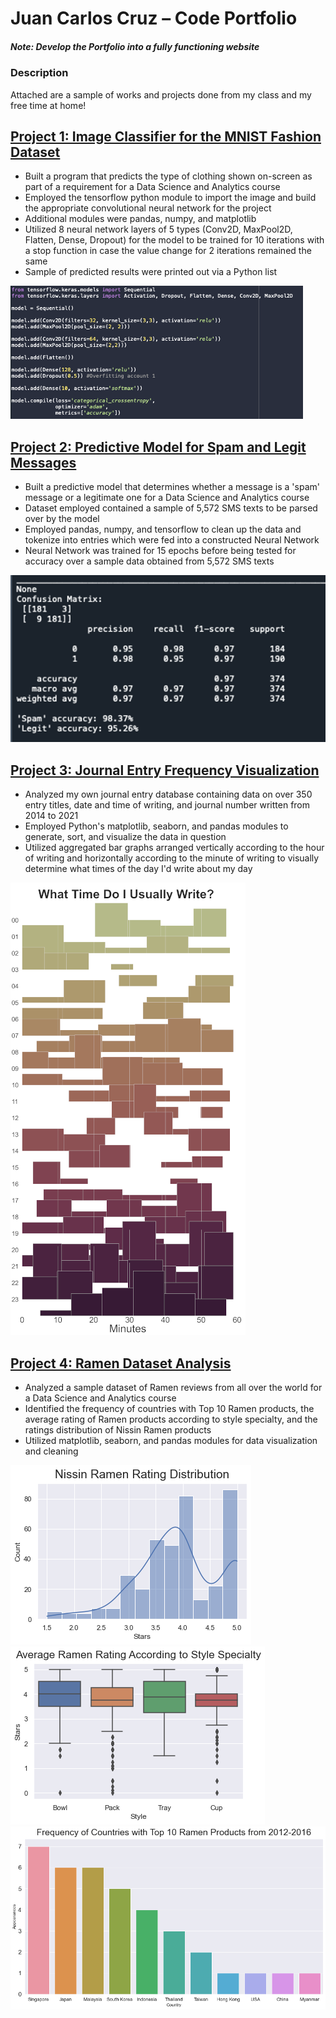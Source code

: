 # Juan Carlos Cruz – Code Portfolio
##### Note: Develop the Portfolio into a fully functioning website

### Description
Attached are a sample of works and projects done from my class and my free time at home!

## [Project 1: Image Classifier for the MNIST Fashion Dataset](https://github.com/jmcruz14/jay-cruz-code-folio-2022/tree/main/PROJECT-1)
* Built a program that predicts the type of clothing shown on-screen as part of a requirement for a Data Science and Analytics course
* Employed the tensorflow python module to import the image and build the appropriate convolutional neural network for the project
* Additional modules were pandas, numpy, and matplotlib
* Utilized 8 neural network layers of 5 types (Conv2D, MaxPool2D, Flatten, Dense, Dropout) for the model to be trained for 10 iterations with a stop function in case the value change for 2 iterations remained the same
* Sample of predicted results were printed out via a Python list

![](/PROJECT-1/image-classifier-code-snippet.png)

## [Project 2: Predictive Model for Spam and Legit Messages](https://github.com/jmcruz14/jay-cruz-code-folio-2022/tree/main/PROJECT-2)
* Built a predictive model that determines whether a message is a 'spam' message or a legitimate one for a Data Science and Analytics course
* Dataset employed contained a sample of 5,572 SMS texts to be parsed over by the model
* Employed pandas, numpy, and tensorflow to clean up the data and tokenize into entries which were fed into a constructed Neural Network
* Neural Network was trained for 15 epochs before being tested for accuracy over a sample data obtained from 5,572 SMS texts

![](/PROJECT-2/spam-legit-confusionmatrix.png)

## [Project 3: Journal Entry Frequency Visualization](https://github.com/jmcruz14/jay-cruz-code-folio-2022/tree/main/PROJECT-3)
* Analyzed my own journal entry database containing data on over 350 entry titles, date and time of writing, and journal number written from 2014 to 2021
* Employed Python's matplotlib, seaborn, and pandas modules to generate, sort, and visualize the data in question
* Utilized aggregated bar graphs arranged vertically according to the hour of writing and horizontally according to the minute of writing to visually determine what times of the day I'd write about my day

![](/PROJECT-3/journalfreq_graph-smaller.png)

## [Project 4: Ramen Dataset Analysis](https://github.com/jmcruz14/jay-cruz-code-folio-2022/tree/main/PROJECT-4)
* Analyzed a sample dataset of Ramen reviews from all over the world for a Data Science and Analytics course
* Identified the frequency of countries with Top 10 Ramen products, the average rating of Ramen products according to style specialty, and the ratings distribution of Nissin Ramen products
* Utilized matplotlib, seaborn, and pandas modules for data visualization and cleaning

![](/PROJECT-4/ramen_rating_nissin-dist.png)
![](/PROJECT-4/ramen_rating_style.png)
![](/PROJECT-4/ramen_rating_top-10.png)
